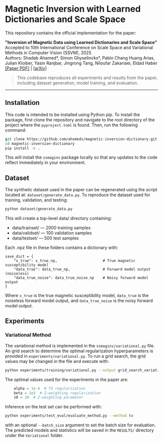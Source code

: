 # Magnetic Inversion with Learned Dictionaries and Scale Space

This repository contains the official implementation for the paper:

**"Inversion of Magnetic Data using Learned Dictionaries and Scale Space"**  
Accepted to 10th International Conference on Scale Space and Variational Methods in Computer Vision (SSVM), 2025  
Authors: Shadab Ahamed*, Simon Ghyselincks*, Pablo Chang Huang Arias, Julian Kloiber, Yasin Ranjbar, Jingrong Tang, Niloufar Zakariaei, Eldad Haber  
[[Paper PDF]](./paper/MagneticInversionPaper.pdf) | [[arXiv]](https://arxiv.org/abs/2502.05451) 

> This codebase reproduces all experiments and results from the paper, including dataset generation, model training, and evaluation.

---

## Installation

This code is intended to be installed using Python pip. To install the package, first clone the repository and navigate to the root directory of the project where the `pyproject.toml` is found. Then, run the following command:

```bash
git clone https://github.com/ahxmeds/magnetic-inversion-dictionary.git
cd magnetic-inversion-dictionary
pip install -e .
```

This will install the `ssmaginv` package locally so that any updates to the code reflect immediately in your environment.

## Dataset

The synthetic dataset used in the paper can be regenerated using the script located at: `dataset/generate_data.py`. To reproduce the dataset used for training, validation, and testing:

```bash
python dataset/generate_data.py
```

This will create a top-level data/ directory containing:

- data/trainset/ — 2000 training samples
- data/validset/ — 100 validation samples
- data/testset/ — 500 test samples

Each .npz file in these folders contains a dictionary with:

```
save_dict = {
    "x_true": x_true_np,                     # True magnetic susceptibility model
    "data_true": data_true_np,               # Forward model output (noiseless)
    "data_true_noise": data_true_noise_np    # Noisy forward model output
}
```

Where `x_true` is the true magnetic susceptibility model, `data_true` is the noiseless forward model output, and `data_true_noise` is the noisy forward model output.

## Experiments

### Variational Method
The variational method is implemented in the `ssmaginv/variational.py` file. An grid search to determine the optimal regularization hyperparameters is provided in `experiments/variational.py`. To run a grid search, the grid values may be changed in the file and execute with:

```bash
python experiments/training/variational.py --output grid_search_variational.csv
```

The optimal values used for the experiments in the paper are:

```python
    alpha = 1e-4  # TV regularization
    beta = 1e3  # Z-weighting regularization
    z0 = 10  # Z-weighting parameter
```

Inference on the test set can be performed with:

```bash
python experiments/test_eval/evaluate_method.py --method tv
```
with an optional `--batch_size` argument to set the batch size for evaluation. The predicted models and statistics will be saved in the `RESULTS/` directory under the `Variational` folder.